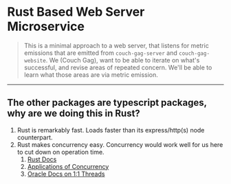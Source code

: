 # Rust Based Web Server Microservice

> This is a minimal approach to a web server, that listens for metric emissions that are emitted from `couch-gag-server` and `couch-gag-website`. We (Couch Gag), want to be able to iterate on what's successful, and revise areas of repeated concern. We'll be able to learn what those areas are via metric emission.

---

## The other packages are typescript packages, why are we doing this in Rust?

1. Rust is remarkably fast. Loads faster than its express/http(s) node counterpart.
2. Rust makes concurrency easy. Concurrency would work well for us here to cut down on operation time.
   1. [Rust Docs](https://doc.rust-lang.org/book/ch16-00-concurrency.html)
   2. [Applications of Concurrency](https://doc.rust-lang.org/book/ch16-01-threads.html#:~:text=For%20example%2C%20a%20web%20server%20could%20have%20multiple%20threads%20so%20that%20it%20could%20respond%20to%20more%20than%20one%20request%20at%20the%20same%20time.)
   3. [Oracle Docs on 1:1 Threads](https://docs.oracle.com/cd/E19620-01/805-4031/6j3qv1oej/index.html#:~:text=The%20one%2Dto%2Done%20model%20(one%20user%20thread%20to%20one%20kernel%20thread)%20is%20among%20the%20earliest%20implementations%20of%20true%20multithreading.%20In%20this%20implementation%2C%20each%20user%2Dlevel%20thread%20created%20by%20the%20application%20is%20known%20to%20the%20kernel%2C%20and%20all%20threads%20can%20access%20the%20kernel%20at%20the%20same%20time.)
